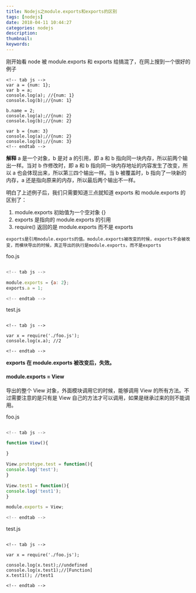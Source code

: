 ```yaml
---
title: Nodejs之module.exports和exports的区别
tags: [nodejs]
date: 2018-04-11 10:44:27
categories: nodejs
description:
thumbnail:
keywords:
---
```


刚开始看 node 被 module.exports 和 exports 给搞混了，在网上搜到一个很好的例子

<!-- more -->

```
<!-- tab js -->
var a = {num: 1};
var b = a;
console.log(a); //{num: 1}
console.log(b);//{num: 1}

b.name = 2;
console.log(a);//{num: 2}
console.log(b);//{num: 2}

var b = {num: 3}
console.log(a);//{num: 2}
console.log(b);//{num: 3}
<!-- endtab -->
```

**解释** a 是一个对象，b 是对 a 的引用，即 a 和 b 指向同一块内存，所以前两个输出一样。当对 b 作修改时，即 a 和 b 指向同一块内存地址的内容发生了改变，所以 a 也会体现出来，所以第三四个输出一样。当 b 被覆盖时，b 指向了一块新的内存，a 还是指向原来的内存，所以最后两个输出不一样。

明白了上述例子后，我们只需要知道三点就知道 exports 和 module.exports 的区别了：

1. module.exports 初始值为一个空对象 {}
2. exports 是指向的 module.exports 的引用
3. require() 返回的是 module.exports 而不是 exports

```
exports是引用module.exports的值。module.exports被改变的时候，exports不会被改变，而模块导出的时候，真正导出的执行是module.exports，而不是exports
```

foo.js

```foo.js  %}

<!-- tab js -->

module.exports = {a: 2};
exports.a = 1;

<!-- endtab -->

```

test.js

```

<!-- tab js -->

var x = require('./foo.js');
console.log(x.a); //2

<!-- endtab -->

```

**exports 在 module.exports 被改变后，失效。**

#### module.exports = View

导出的整个 View 对象，外面模块调用它的时候，能够调用 View 的所有方法。不过需要注意的是只有是 View 自己的方法才可以调用，如果是继承过来的则不能调用。

foo.js

```foo.js  %}

<!-- tab js -->

function View(){

}

View.prototype.test = function(){
console.log('test');
}

View.test1 = function(){
console.log('test1');
}

module.exports = View;

<!-- endtab -->

```

test.js

```

<!-- tab js -->

var x = require('./foo.js');

console.log(x.test);//undefined
console.log(x.test1);//[Function]
x.test1(); //test1

<!-- endtab -->

```

```

```
